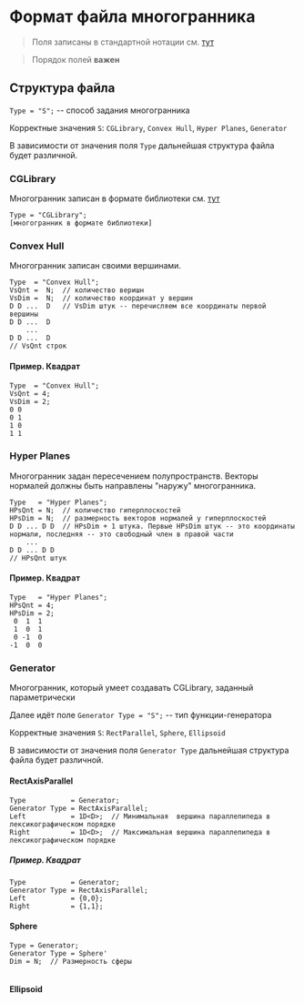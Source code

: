 # Формат файла многогранника

> Поля записаны в стандартной нотации см. [тут](LDG_folders_structure.md#формат-полей)

> Порядок полей **важен**

## Структура файла

`Type = "S";` -- способ задания многогранника

Корректные значения `S`: `CGLibrary`, `Convex Hull`, `Hyper Planes`, `Generator`

В зависимости от значения поля `Type` дальнейшая структура файла будет различной.

### CGLibrary

Многогранник записан в формате библиотеки см. [тут](LibPolytopeFormat.md)

```
Type = "CGLibrary";
[многогранник в формате библиотеки]
```

### Convex Hull
Многогранник записан своими вершинами.
```
Type  = "Convex Hull";
VsQnt =  N;  // количество веришн
VsDim =  N;  // количество координат у вершин
D D ...  D   // VsDim штук -- перечисляем все координаты первой вершины
D D ...  D 
    ...
D D ...  D 
// VsQnt строк
```

#### Пример. Квадрат
```
Type  = "Convex Hull";
VsQnt = 4;
VsDim = 2;
0 0
0 1
1 0
1 1
```

### Hyper Planes
Многогранник задан пересечением полупространств. Векторы нормалей должны быть направлены "наружу" многогранника.
```
Type   = "Hyper Planes";
HPsQnt = N;  // количество гиперплоскостей
HPsDim = N;  // размерность векторов нормалей у гиперплоскостей
D D ... D D  // HPsDim + 1 штука. Первые HPsDim штук -- это координаты нормали, последняя -- это свободный член в правой части
    ...
D D ... D D
// HPsQnt штук
```

#### Пример. Квадрат
```
Type   = "Hyper Planes";
HPsQnt = 4;
HPsDim = 2;
 0  1  1
 1  0  1
 0 -1  0
-1  0  0
```

### Generator
Многогранник, который умеет создавать CGLibrary, заданный параметрически

Далее идёт поле
`Generator Type = "S";`  -- тип функции-генератора

Корректные значения `S`: `RectParallel`, `Sphere`, `Ellipsoid` 

В зависимости от значения поля `Generator Type` дальнейшая структура файла будет различной.

#### RectAxisParallel
```
Type           = Generator;
Generator Type = RectAxisParallel;
Left           = 1D<D>;  // Минимальная  вершина параллепипеда в лексикографическом порядке
Right          = 1D<D>;  // Максимальная вершина параллепипеда в лексикографическом порядке
```

##### Пример. Квадрат
```
Type           = Generator;
Generator Type = RectAxisParallel;
Left           = {0,0};
Right          = {1,1};
```


#### Sphere
```
Type = Generator;
Generator Type = Sphere'
Dim = N;  // Размерность сферы


```

#### Ellipsoid

